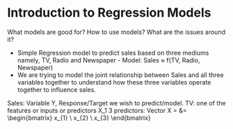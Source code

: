 # Introduction to Regression Models

 What models are good for? How to use models? What are the issues around it?

-  Simple Regression model to predict sales based on three mediums namely, TV, Radio and Newspaper -
 Model: Sales $\approx$ f(TV, Radio, Newspaper)
-  We are trying to model the joint relationship between Sales and all three variables together to understand how these three variables operate together to influence sales.

 Sales: Variable Y, Response/Target we wish to predict/model.
 TV: one of the features or inputs or predictors X_1
 3 predictors: Vector X = &= \begin{bmatrix}
           x_{1} \\
           x_{2} \\
           x_{3}
         \end{bmatrix}

 
